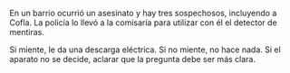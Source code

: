 En un barrio ocurrió un asesinato y hay tres sospechosos, incluyendo a Cofla. La policía lo llevó a la comisaría para utilizar con él el detector de mentiras.

Si miente, le da una descarga eléctrica.
Si no miente, no hace nada.
Si el aparato no se decide, aclarar que la pregunta debe ser más clara.

